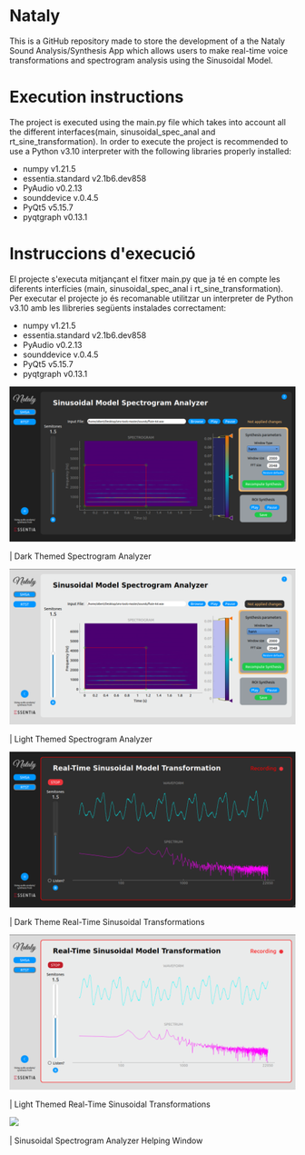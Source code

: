 # Nataly
This is a GitHub repository made to store the development of a the Nataly Sound Analysis/Synthesis App which allows users to make real-time voice transformations and spectrogram analysis using the Sinusoidal Model.

# Execution instructions

The project is executed using the main.py file which takes into account all the different interfaces(main, sinusoidal_spec_anal and rt_sine_transformation).
In order to execute the project is recommended to use a Python v3.10 interpreter with the following libraries properly installed:

- numpy v1.21.5
- essentia.standard v2.1b6.dev858
- PyAudio v0.2.13
- sounddevice v.0.4.5
- PyQt5 v5.15.7
- pyqtgraph v0.13.1


# Instruccions d'execució

El projecte s'executa mitjançant el fitxer main.py que ja té en compte les diferents interfícies (main, sinusoidal_spec_anal i rt_sine_transformation).
Per executar el projecte jo és recomanable utilitzar un interpreter de Python v3.10 amb les llibreries següents instalades correctament:

- numpy v1.21.5
- essentia.standard v2.1b6.dev858
- PyAudio v0.2.13
- sounddevice v.0.4.5
- PyQt5 v5.15.7
- pyqtgraph v0.13.1


![](documentation_images/ubuntu_dark_spec_analyzer.png)

| Dark Themed Spectrogram Analyzer

![](documentation_images/ubuntu_light_spec_analyzer.png)

| Light Themed Spectrogram Analyzer

![](documentation_images/ubuntu_dark_rt_sine_trans.png)

| Dark Theme Real-Time Sinusoidal Transformations

![](documentation_images/ubuntu_light_rt_sine_trans.png)

| Light Themed Real-Time Sinusoidal Transformations

![](ubuntu_spec_analyzer_help_window.png)

| Sinusoidal Spectrogram Analyzer Helping Window

